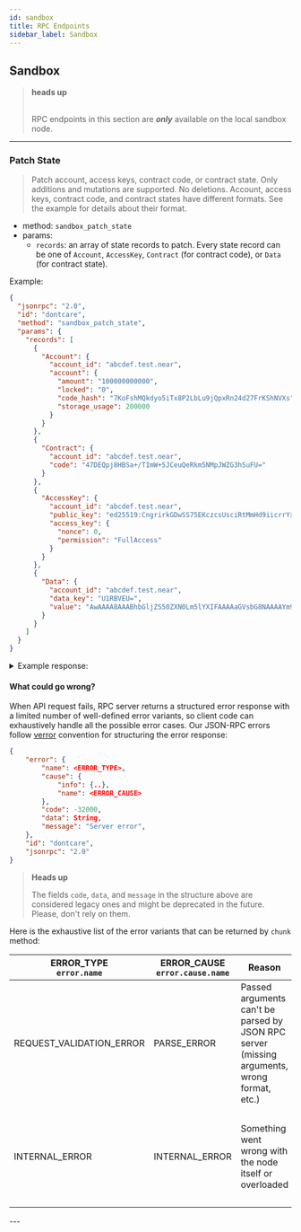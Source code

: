 ```yaml
---
id: sandbox
title: RPC Endpoints
sidebar_label: Sandbox
---
```


## Sandbox

<blockquote class="warning">
<strong>heads up</strong><br><br>

RPC endpoints in this section are ***only*** available on the local sandbox node.

</blockquote>

---

### Patch State

> Patch account, access keys, contract code, or contract state. Only additions and mutations are supported. No deletions.
Account, access keys, contract code, and contract states have different formats. See the example for details about their format.
- method: `sandbox_patch_state`
- params:
  - `records`: an array of state records to patch. Every state record can be one of `Account`, `AccessKey`, `Contract` (for contract code), or `Data` (for contract state).

Example:

<!--DOCUSAURUS_CODE_TABS-->

<!--JSON-->

```json
{
  "jsonrpc": "2.0",
  "id": "dontcare",
  "method": "sandbox_patch_state",
  "params": {
    "records": [
      {
        "Account": {
          "account_id": "abcdef.test.near",
          "account": {
            "amount": "100000000000",
            "locked": "0",
            "code_hash": "7KoFshMQkdyo5iTx8P2LbLu9jQpxRn24d27FrKShNVXs",
            "storage_usage": 200000
          }
        }
      },
      {
        "Contract": {
          "account_id": "abcdef.test.near",
          "code": "47DEQpj8HBSa+/TImW+5JCeuQeRkm5NMpJWZG3hSuFU="
        }
      },
      {
        "AccessKey": {
          "account_id": "abcdef.test.near",
          "public_key": "ed25519:CngrirkGDwSS75EKczcsUsciRtMmHd9iicrrYxz4uckD",
          "access_key": {
            "nonce": 0,
            "permission": "FullAccess"
          }
        }
      },
      {
        "Data": {
          "account_id": "abcdef.test.near",
          "data_key": "U1RBVEU=",
          "value": "AwAAAA8AAABhbGljZS50ZXN0Lm5lYXIFAAAAaGVsbG8NAAAAYm9iLnRlc3QubmVhcgUAAAB3b3JsZAoAAABhbGljZS5uZWFyCwAAAGhlbGxvIHdvcmxk"
        }
      }
    ]
  }
}
```

<!--END_DOCUSAURUS_CODE_TABS-->

<details><summary>Example response:</summary>
<p>

```json
{
  "id": "dontcare",
  "jsonrpc": "2.0",
  "result": {}
}
```

</p>
</details>

#### What could go wrong?

When API request fails, RPC server returns a structured error response with a limited number of well-defined error variants, so client code can exhaustively handle all the possible error cases. Our JSON-RPC errors follow [verror](https://github.com/joyent/node-verror) convention for structuring the error response:


```json
{
    "error": {
        "name": <ERROR_TYPE>,
        "cause": {
            "info": {..},
            "name": <ERROR_CAUSE>
        },
        "code": -32000,
        "data": String,
        "message": "Server error",
    },
    "id": "dontcare",
    "jsonrpc": "2.0"
}
```

> **Heads up**
>
> The fields `code`, `data`, and `message` in the structure above are considered legacy ones and might be deprecated in the future. Please, don't rely on them.

Here is the exhaustive list of the error variants that can be returned by `chunk` method:

<table>
  <thead>
    <tr>
      <th>
        ERROR_TYPE<br />
        <code>error.name</code>
      </th>
      <th>ERROR_CAUSE<br /><code>error.cause.name</code></th>
      <th>Reason</th>
      <th>Solution</th>
    </tr>
  </thead>
  <tbody>
    <tr>
      <td>REQUEST_VALIDATION_ERROR</td>
      <td>PARSE_ERROR</td>
      <td>Passed arguments can't be parsed by JSON RPC server (missing arguments, wrong format, etc.)</td>
      <td>
        <ul>
          <li>Check the arguments passed and pass the correct ones</li>
          <li>Check <code>error.cause.info</code> for more details</li>
        </ul>
      </td>
    </tr>
    <tr>
      <td>INTERNAL_ERROR</td>
      <td>INTERNAL_ERROR</td>
      <td>Something went wrong with the node itself or overloaded</td>
      <td>
        <ul>
          <li>Try again later</li>
          <li>Send a request to a different node</li>
          <li>Check <code>error.cause.info</code> for more details</li>
        </ul>
      </td>
    </tr>
  </tbody>
</table>
---
